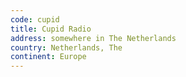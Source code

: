 ```yaml
---
code: cupid
title: Cupid Radio
address: somewhere in The Netherlands
country: Netherlands, The
continent: Europe
---
```


